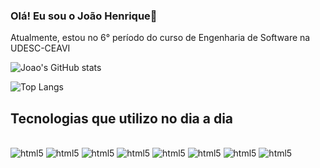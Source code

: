 ### Olá! Eu sou o João Henrique👋
Atualmente, estou no 6° período do curso de Engenharia de Software na UDESC-CEAVI</br>

![Joao's GitHub stats](https://github-readme-stats.vercel.app/api?username=JoaoHCarvalho&show_icons=true&theme=dark)

![Top Langs](https://github-readme-stats.vercel.app/api/top-langs/?username=JoaoHCarvalho&layout=compact&theme=dark)

## Tecnologias que utilizo no dia a dia
<div style= "display: inline_block"><br> 
       <img alt="html5" src="https://img.shields.io/badge/HTML5-E34F26?style=for-the-badge&logo=html5&logoColor=white" />
       <img alt="html5" src="https://img.shields.io/badge/CSS3-1572B6?style=for-the-badge&logo=css3&logoColor=white" />
       <img alt="html5" src="https://img.shields.io/badge/JavaScript-323330?style=for-the-badge&logo=javascript&logoColor=F7DF1E" />
       <img alt="html5" src="https://img.shields.io/badge/Node.js-43853D?style=for-the-badge&logo=node.js&logoColor=white" />
       <img alt="html5" src="https://img.shields.io/badge/React-20232A?style=for-the-badge&logo=react&logoColor=61DAFB" />
       <img alt="html5" src="https://img.shields.io/badge/Java-ED8B00?style=for-the-badge&logo=openjdk&logoColor=white" />
       <img alt="html5" src="https://img.shields.io/badge/PostgreSQL-316192?style=for-the-badge&logo=postgresql&logoColor=white" />
       <img alt="html5" src="https://img.shields.io/badge/Python-3776AB?style=for-the-badge&logo=python&logoColor=white" />
</div><br/>
